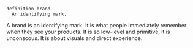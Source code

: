 
```
definition brand
  An identifying mark.
```

A brand is an identifying mark. It is what people immediately remember when they see your products. It is so low-level and primitive, it is unconscous. It is about visuals and direct experience.
